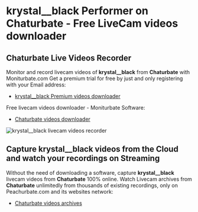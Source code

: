 # krystal__black Performer on Chaturbate - Free LiveCam videos downloader

## Chaturbate Live Videos Recorder

Monitor and record livecam videos of **krystal__black** from **Chaturbate** with Moniturbate.com
Get a premium trial for free by just and only registering with your Email address:
* [krystal__black Premium videos downloader](https://moniturbate.com/request-demo-licence-key.html)

Free livecam videos downloader - Moniturbate Software:
* [Chaturbate videos downloader](https://moniturbate.com/moniturbate-download-software.html)

![krystal__black livecam videos recorder](https://peachurnet.com/templates/moniturbate-software.png)


## Capture krystal__black videos from the Cloud and watch your recordings on Streaming

Without the need of downloading a software, capture **krystal__black** livecam videos from **Chaturbate** 100% online.
Watch Livecam archives from **Chaturbate** unlimitedly from thousands of existing recordings, only on Peachurbate.com and its websites network:
* [Chaturbate videos archives](https://peachurnet.com/)